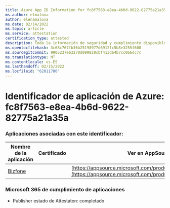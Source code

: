 ```yaml
---
title: Azure App ID Information for fc8f7563-e8ea-4b6d-9622-82775a21a35a
ms.author: elmalova
author: elenamalova
ms.date: 02/14/2022
ms.topic: article
ms.service: attestation
certification_type: attested
description: Toda la información de seguridad y cumplimiento disponible para fc8f7563-e8ea-4b6d-9622-82775a21a35a.
ms.openlocfilehash: 3c68c767fb36b25198977d6912fc5b8e3255f600
ms.sourcegitcommit: 9905237eb3270d099820cbf413d64b7cc066dc7c
ms.translationtype: MT
ms.contentlocale: es-ES
ms.lasthandoff: 02/15/2022
ms.locfileid: "62811780"
---
```

# <a name="azure-app-id-fc8f7563-e8ea-4b6d-9622-82775a21a35a"></a>Identificador de aplicación de Azure: fc8f7563-e8ea-4b6d-9622-82775a21a35a


### <a name="apps-associated-with-this-id"></a>Aplicaciones asociadas con este identificador:
| **Nombre de la aplicación** | **Certificado** | **Ver en AppSource** |
|--------------|---------------|-----------------------|
| [Bizfone](https://docs.microsoft.com/microsoft-365-app-certification/forward/WA200000874) |  | [https://appsource.microsoft.com/product/office/WA200000874](https://appsource.microsoft.com/product/office/WA200000874) |

### <a name="microsoft-365-app-compliance-status"></a>Microsoft 365 de cumplimiento de aplicaciones
- Publisher estado de Attestaton: completado
